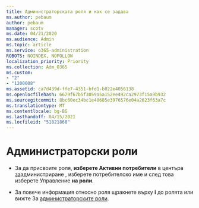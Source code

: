 ```yaml
---
title: Администраторската роля и как се задава
ms.author: pebaum
author: pebaum
manager: scotv
ms.date: 04/21/2020
ms.audience: Admin
ms.topic: article
ms.service: o365-administration
ROBOTS: NOINDEX, NOFOLLOW
localization_priority: Priority
ms.collection: Adm_O365
ms.custom:
- "2"
- "1200008"
ms.assetid: ca7d439d-ffe7-4351-bfd1-b022e4056138
ms.openlocfilehash: 6679f67b5f3059a5a152ee492ca2973f15a9b932
ms.sourcegitcommit: 8bc60ec34bc1e40685e3976576e04a2623f63a7c
ms.translationtype: MT
ms.contentlocale: bg-BG
ms.lasthandoff: 04/15/2021
ms.locfileid: "51821868"
---
```

# <a name="admin-roles"></a>Администраторски роли

- За да присвоите роля, **изберете Активни потребители** в центъра [за](https://admin.microsoft.com/Adminportal/Home#/users)администриране , изберете потребителско име и след това изберете Управление  **на роли**.

- За повече информация относно роля щракнете върху **i** до ролята или вижте За [администраторските роли](https://docs.microsoft.com/microsoft-365/admin/add-users/about-admin-roles).